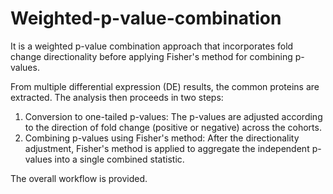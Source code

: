 # Weighted-p-value-combination
It is a weighted p-value combination approach that incorporates fold change directionality before applying Fisher's method for combining p-values.


From multiple differential expression (DE) results, the common proteins are extracted. The analysis then proceeds in two steps:
  1) Conversion to one-tailed p-values: The p-values are adjusted according to the direction of fold change (positive or negative) across the cohorts.
  2) Combining p-values using Fisher's method: After the directionality adjustment, Fisher's method is applied to aggregate the independent p-values into a single combined statistic.

The overall workflow is provided.
